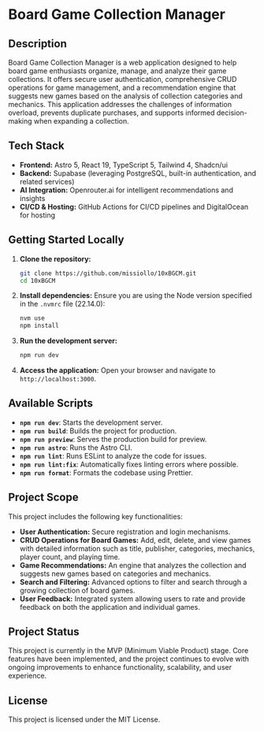 # Board Game Collection Manager

## Description

Board Game Collection Manager is a web application designed to help board game enthusiasts organize, manage, and analyze their game collections. It offers secure user authentication, comprehensive CRUD operations for game management, and a recommendation engine that suggests new games based on the analysis of collection categories and mechanics. This application addresses the challenges of information overload, prevents duplicate purchases, and supports informed decision-making when expanding a collection.

## Tech Stack

- **Frontend:** Astro 5, React 19, TypeScript 5, Tailwind 4, Shadcn/ui
- **Backend:** Supabase (leveraging PostgreSQL, built-in authentication, and related services)
- **AI Integration:** Openrouter.ai for intelligent recommendations and insights
- **CI/CD & Hosting:** GitHub Actions for CI/CD pipelines and DigitalOcean for hosting

## Getting Started Locally

1. **Clone the repository:**
   ```bash
   git clone https://github.com/missiollo/10xBGCM.git
   cd 10xBGCM
   ```

2. **Install dependencies:**
   Ensure you are using the Node version specified in the `.nvmrc` file (22.14.0):
   ```bash
   nvm use
   npm install
   ```

3. **Run the development server:**
   ```bash
   npm run dev
   ```

4. **Access the application:**
   Open your browser and navigate to `http://localhost:3000`.

## Available Scripts

- **`npm run dev`**: Starts the development server.
- **`npm run build`**: Builds the project for production.
- **`npm run preview`**: Serves the production build for preview.
- **`npm run astro`**: Runs the Astro CLI.
- **`npm run lint`**: Runs ESLint to analyze the code for issues.
- **`npm run lint:fix`**: Automatically fixes linting errors where possible.
- **`npm run format`**: Formats the codebase using Prettier.

## Project Scope

This project includes the following key functionalities:

- **User Authentication:** Secure registration and login mechanisms.
- **CRUD Operations for Board Games:** Add, edit, delete, and view games with detailed information such as title, publisher, categories, mechanics, player count, and playing time.
- **Game Recommendations:** An engine that analyzes the collection and suggests new games based on categories and mechanics.
- **Search and Filtering:** Advanced options to filter and search through a growing collection of board games.
- **User Feedback:** Integrated system allowing users to rate and provide feedback on both the application and individual games.

## Project Status

This project is currently in the MVP (Minimum Viable Product) stage. Core features have been implemented, and the project continues to evolve with ongoing improvements to enhance functionality, scalability, and user experience.

## License

This project is licensed under the MIT License.
